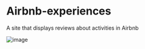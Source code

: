 # Airbnb-experiences
A site that displays reviews about activities in Airbnb

![image](https://user-images.githubusercontent.com/71298422/210153912-f0b53d6d-f1f9-49a4-9360-23390fa887e6.png)
